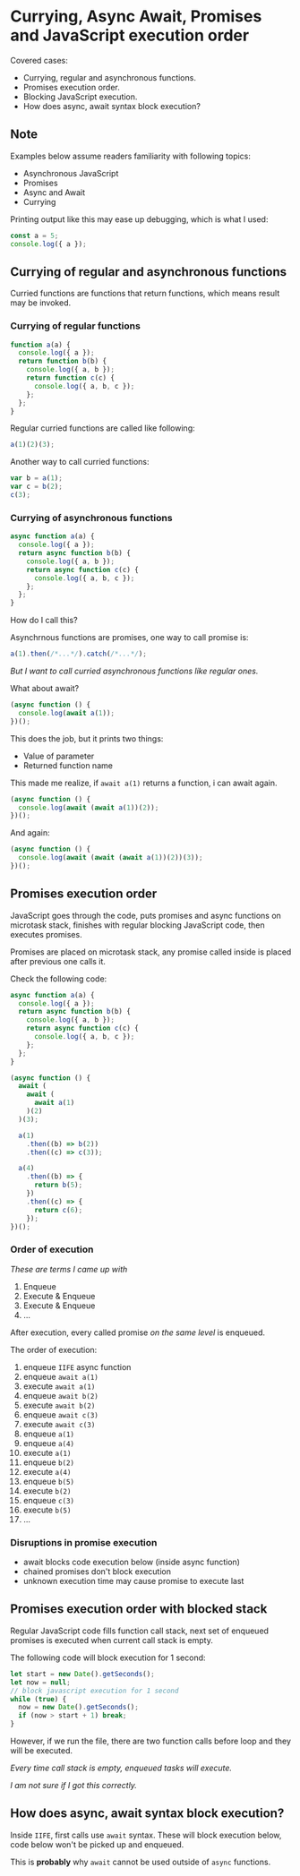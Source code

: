 # Currying, Async Await, Promises and JavaScript execution order

Covered cases:

- Currying, regular and asynchronous functions.
- Promises execution order.
- Blocking JavaScript execution.
- How does async, await syntax block execution?

## Note

Examples below assume readers familiarity with following topics:

- Asynchronous JavaScript
- Promises
- Async and Await
- Currying

Printing output like this may ease up debugging, which is what I used:

```js
const a = 5;
console.log({ a });
```

## Currying of regular and asynchronous functions

Curried functions are functions that return functions, which means result may be invoked.

### Currying of regular functions

```js
function a(a) {
  console.log({ a });
  return function b(b) {
    console.log({ a, b });
    return function c(c) {
      console.log({ a, b, c });
    };
  };
}
```

Regular curried functions are called like following:

```js
a(1)(2)(3);
```

Another way to call curried functions:

```js
var b = a(1);
var c = b(2);
c(3);
```

### Currying of asynchronous functions

```js
async function a(a) {
  console.log({ a });
  return async function b(b) {
    console.log({ a, b });
    return async function c(c) {
      console.log({ a, b, c });
    };
  };
}
```

How do I call this?

Asynchrnous functions are promises, one way to call promise is:

```js
a(1).then(/*...*/).catch(/*...*/);
```

_But I want to call curried asynchronous functions like regular ones._

What about await?

```js
(async function () {
  console.log(await a(1));
})();
```

This does the job, but it prints two things:

- Value of parameter
- Returned function name

This made me realize, if `await a(1)` returns a function, i can await again.

```js
(async function () {
  console.log(await (await a(1))(2));
})();
```

And again:

```js
(async function () {
  console.log(await (await (await a(1))(2))(3));
})();
```

## Promises execution order

JavaScript goes through the code, puts promises and async functions on microtask stack, finishes with regular blocking JavaScript code, then executes promises.

Promises are placed on microtask stack, any promise called inside is placed after previous one calls it.

Check the following code:

```js
async function a(a) {
  console.log({ a });
  return async function b(b) {
    console.log({ a, b });
    return async function c(c) {
      console.log({ a, b, c });
    };
  };
}

(async function () {
  await (
    await (
      await a(1)
    )(2)
  )(3);

  a(1)
    .then((b) => b(2))
    .then((c) => c(3));

  a(4)
    .then((b) => {
      return b(5);
    })
    .then((c) => {
      return c(6);
    });
})();
```

### Order of execution

_These are terms I came up with_

1. Enqueue
2. Execute & Enqueue
3. Execute & Enqueue
4. ...

After execution, every called promise _on the same level_ is enqueued.

The order of execution:

1. enqueue `IIFE` async function
2. enqueue `await a(1)`
3. execute `await a(1)`
4. enqueue `await b(2)`
5. execute `await b(2)`
6. enqueue `await c(3)`
7. execute `await c(3)`
8. enqueue `a(1)`
9. enqueue `a(4)`
10. execute `a(1)`
11. enqueue `b(2)`
12. execute `a(4)`
13. enqueue `b(5)`
14. execute `b(2)`
15. enqueue `c(3)`
16. execute `b(5)`
17. ...

### Disruptions in promise execution

- await blocks code execution below (inside async function)
- chained promises don't block execution
- unknown execution time may cause promise to execute last

## Promises execution order with blocked stack

Regular JavaScript code fills function call stack, next set of enqueued promises is executed when current call stack is empty.

The following code will block execution for 1 second:

```js
let start = new Date().getSeconds();
let now = null;
// block javascript execution for 1 second
while (true) {
  now = new Date().getSeconds();
  if (now > start + 1) break;
}
```

However, if we run the file, there are two function calls before loop and they will be executed.

_Every time call stack is empty, enqueued tasks will execute._

_I am not sure if I got this correctly._

## How does async, await syntax block execution?

Inside `IIFE`, first calls use `await` syntax. These will block execution below, code below won't be picked up and enqueued.

This is **probably** why `await` cannot be used outside of `async` functions.
